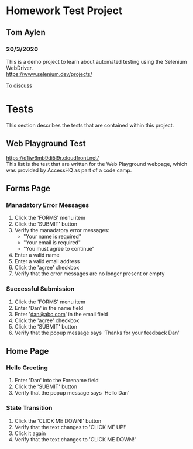 # Homework Test Project
## Tom Aylen
### 20/3/2020  

This is a demo project to learn about automated testing using the Selenium WebDriver.  
https://www.selenium.dev/projects/

[To discuss](discussion.md)

# Tests
This section describes the tests that are contained within this project.
## Web Playground Test
https://d1iw6mb9di5l9r.cloudfront.net/  
This list is the test that are written for the Web Playground webpage, which was provided by AccessHQ as part of a code camp.

## Forms Page

### Manadatory Error Messages
1. Click the 'FORMS' menu item
2. Click the 'SUBMIT' button
3. Verify the manadatory error messages:
    - "Your name is required"
    - "Your email is required"
    - "You must agree to continue"
4. Enter a valid name
5. Enter a valid email address
6. Click the 'agree' checkbox
7. Verify that the error messages are no longer present or empty

### Successful Submission
1. Click the 'FORMS' menu item
2. Enter 'Dan' in the name field
3. Enter 'dan@abc.com' in the email field
4. Click the 'agree' checkbox
5. Click the 'SUBMIT' button
6. Verify that the popup message says 'Thanks for your feedback Dan'

## Home Page

### Hello Greeting
1. Enter 'Dan' into the Forename field
2. Click the 'SUBMIT' button
3. Verify that the popup message says 'Hello Dan'

### State Transition
1. Click the 'CLICK ME DOWN!' button
2. Verify that the text changes to 'CLICK ME UP!'
3. Click it again
4. Verify that the text changes to 'CLICK ME DOWN!'
